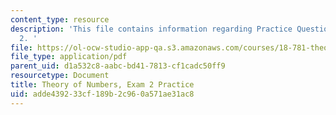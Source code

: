 ```yaml
---
content_type: resource
description: 'This file contains information regarding Practice Questions for Midterm
  2. '
file: https://ol-ocw-studio-app-qa.s3.amazonaws.com/courses/18-781-theory-of-numbers-spring-2012/adde439233cf189b2c960a571ae31ac8_MIT18_871S12_practiExam2.pdf
file_type: application/pdf
parent_uid: d1a532c8-aabc-bd41-7813-cf1cadc50ff9
resourcetype: Document
title: Theory of Numbers, Exam 2 Practice
uid: adde4392-33cf-189b-2c96-0a571ae31ac8
---
```

